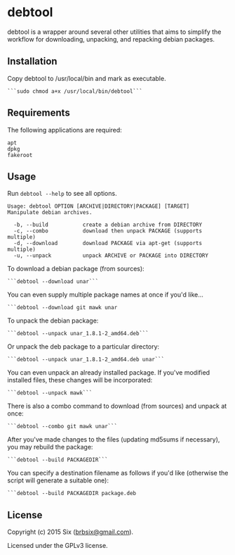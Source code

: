 # debtool

debtool is a wrapper around several other utilities that aims to simplify the workflow for downloading, unpacking, and repacking debian packages.


Installation
------------

Copy debtool to /usr/local/bin and mark as executable.
   
    ```sudo chmod a+x /usr/local/bin/debtool```

Requirements
------------

The following applications are required:

    apt
    dpkg
    fakeroot

Usage
-----

Run `debtool --help` to see all options.

    Usage: debtool OPTION [ARCHIVE|DIRECTORY|PACKAGE] [TARGET]
    Manipulate debian archives.

      -b, --build           create a debian archive from DIRECTORY
      -c, --combo           download then unpack PACKAGE (supports multiple)
      -d, --download        download PACKAGE via apt-get (supports multiple)
      -u, --unpack          unpack ARCHIVE or PACKAGE into DIRECTORY

To download a debian package (from sources):

    ```debtool --download unar```

You can even supply multiple package names at once if you'd like...

    ```debtool --download git mawk unar

To unpack the debian package:

    ```debtool --unpack unar_1.8.1-2_amd64.deb```

Or unpack the deb package to a particular directory:

    ```debtool --unpack unar_1.8.1-2_amd64.deb unar```

You can even unpack an already installed package. If you've modified installed files, these changes will be incorporated:

    ```debtool --unpack mawk```

There is also a combo command to download (from sources) and unpack at once:

    ```debtool --combo git mawk unar```

After you've made changes to the files (updating md5sums if necessary), you may rebuild the package:

    ```debtool --build PACKAGEDIR```

You can specify a destination filename as follows if you'd like (otherwise the script will generate a suitable one):

    ```debtool --build PACKAGEDIR package.deb

License
-------

Copyright (c) 2015 Six (brbsix@gmail.com).

Licensed under the GPLv3 license.
